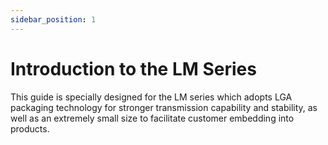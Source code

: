 ```yaml
---
sidebar_position: 1
---
```


# Introduction to the LM Series

This guide is specially designed for the LM series which adopts LGA packaging technology for stronger transmission capability and stability, as well as an extremely small size to facilitate customer embedding into products.